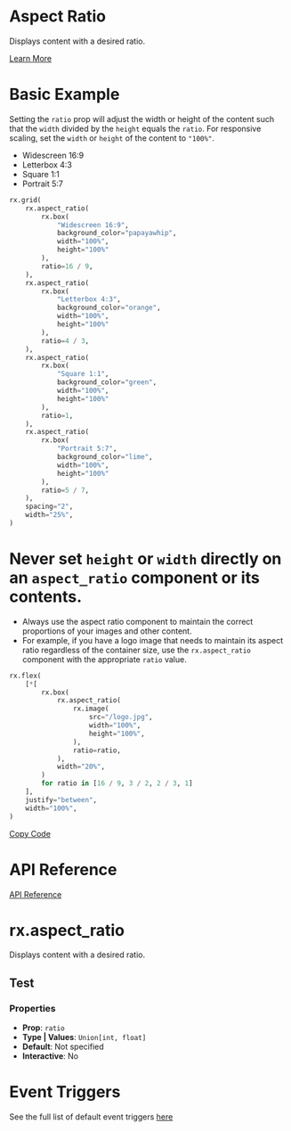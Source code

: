 # Aspect Ratio
Displays content with a desired ratio.

[Learn More](https://reflex.dev/docs/library/layout/aspect-ratio/#basic-example)

# Basic Example

Setting the `ratio` prop will adjust the width or height of the content such that the `width` divided by the `height` equals the `ratio`. For responsive scaling, set the `width` or `height` of the content to `"100%"`.

- Widescreen 16:9
- Letterbox 4:3
- Square 1:1
- Portrait 5:7

```python
rx.grid(
    rx.aspect_ratio(
        rx.box(
            "Widescreen 16:9",
            background_color="papayawhip",
            width="100%",
            height="100%"
        ),
        ratio=16 / 9,
    ),
    rx.aspect_ratio(
        rx.box(
            "Letterbox 4:3",
            background_color="orange",
            width="100%",
            height="100%"
        ),
        ratio=4 / 3,
    ),
    rx.aspect_ratio(
        rx.box(
            "Square 1:1",
            background_color="green",
            width="100%",
            height="100%"
        ),
        ratio=1,
    ),
    rx.aspect_ratio(
        rx.box(
            "Portrait 5:7",
            background_color="lime",
            width="100%",
            height="100%"
        ),
        ratio=5 / 7,
    ),
    spacing="2",
    width="25%",
)
```

# Never set `height` or `width` directly on an `aspect_ratio` component or its contents.

- Always use the aspect ratio component to maintain the correct proportions of your images and other content.
- For example, if you have a logo image that needs to maintain its aspect ratio regardless of the container size, use the `rx.aspect_ratio` component with the appropriate `ratio` value.

```python
rx.flex(
    [*[
        rx.box(
            rx.aspect_ratio(
                rx.image(
                    src="/logo.jpg",
                    width="100%",
                    height="100%",
                ),
                ratio=ratio,
            ),
            width="20%",
        )
        for ratio in [16 / 9, 3 / 2, 2 / 3, 1]
    ],
    justify="between",
    width="100%",
)
```

[Copy Code](#)

# API Reference

[API Reference](https://reflex.dev/docs/library/layout/aspect-ratio/#rx.aspect_ratio)

# rx.aspect_ratio

Displays content with a desired ratio.

## Test

### Properties

- **Prop**: `ratio`
- **Type | Values**: `Union[int, float]`
- **Default**: Not specified
- **Interactive**: No

# Event Triggers

See the full list of default event triggers [here](https://reflex.dev/docs/api-reference/event-triggers/)